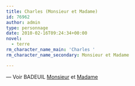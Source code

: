 ```yaml
---
title: Charles (Monsieur et Madame)
id: 76962
author: admin
type: personnage
date: 2010-02-16T09:24:34+00:00
novel:
  - terre
rm_character_name_main: 'Charles '
rm_character_name_secondary: Monsieur et Madame

---
```

— Voir BADEUIL <a title="Badeuil (Charles)" href="/personnage/badeuil-charles" target="_self">Monsieur</a> et <a title="Badeuil (Madame Charles)" href="/personnage/badeuil-madame-charles/" target="_self">Madame</a>